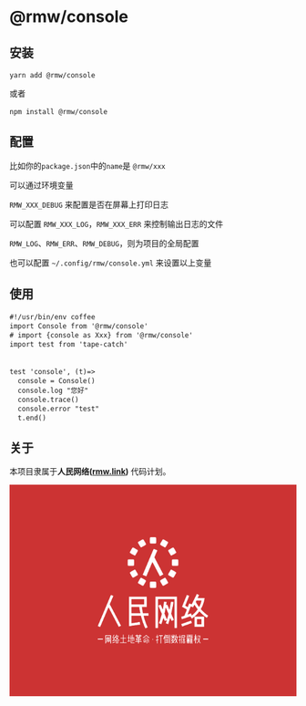 <!-- 本文件由 ./readme.make.md 自动生成，请不要直接修改此文件 -->

# @rmw/console

##  安装

```
yarn add @rmw/console
```

或者

```
npm install @rmw/console
```

## 配置

比如你的`package.json`中的`name`是 `@rmw/xxx`

可以通过环境变量

`RMW_XXX_DEBUG` 来配置是否在屏幕上打印日志

可以配置 `RMW_XXX_LOG`，`RMW_XXX_ERR` 来控制输出日志的文件

`RMW_LOG`、`RMW_ERR`、`RMW_DEBUG`，则为项目的全局配置

也可以配置 `~/.config/rmw/console.yml` 来设置以上变量

## 使用

```
#!/usr/bin/env coffee
import Console from '@rmw/console'
# import {console as Xxx} from '@rmw/console'
import test from 'tape-catch'


test 'console', (t)=>
  console = Console()
  console.log "您好"
  console.trace()
  console.error "test"
  t.end()

```

## 关于

本项目隶属于**人民网络([rmw.link](//rmw.link))** 代码计划。

![人民网络](https://raw.githubusercontent.com/rmw-link/logo/master/rmw.red.bg.svg)
